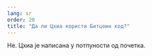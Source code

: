 ```yaml
---
lang: sr
order: 20
title: "Да ли Цхиа користи Битцоин код?"
---
```


Не. Цхиа је написана у потпуности од почетка.
